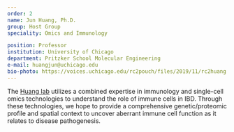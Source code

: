 ```yaml
---
order: 2
name: Jun Huang, Ph.D.
group: Host Group
speciality: Omics and Immunology

position: Professor
institution: University of Chicago
department: Pritzker School Molecular Engineering
e-mail: huangjun@uchicago.edu
bio-photo: https://voices.uchicago.edu/rc2pouch/files/2019/11/rc2huang.jpg
---
```


The [Huang lab](https://pme.uchicago.edu/group/huang-lab) utilizes a combined expertise in immunology and single-cell omics technologies to understand the role of immune cells in IBD. Through these technologies, we hope to provide a comprehensive genetic/proteomic profile and spatial context to uncover aberrant immune cell function as it relates to disease pathogenesis.
